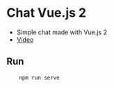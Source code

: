 # Chat Vue.js 2

- Simple chat made with Vue.js 2
- [Vídeo](https://www.youtube.com/watch?v=cSa-SMVMGsE)

## Run
```
    npm run serve
```

